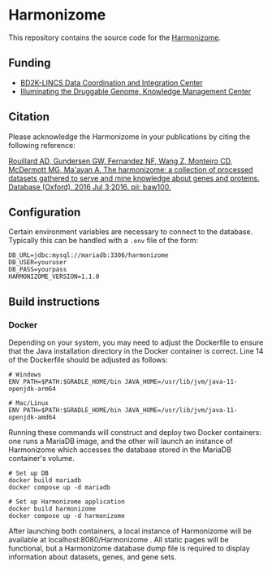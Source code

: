 # Harmonizome

This repository contains the source code for the [Harmonizome](https://amp.pharm.mssm.edu/Harmonizome/).

## Funding

- [BD2K-LINCS Data Coordination and Integration Center](http://lincs-dcic.org/)
- [Illuminating the Druggable Genome, Knowledge Management Center](https://commonfund.nih.gov/idg/overview)

## Citation

Please acknowledge the Harmonizome in your publications by citing the following reference:

[Rouillard AD, Gundersen GW, Fernandez NF, Wang Z, Monteiro CD, McDermott MG, Ma&#39;ayan A. The harmonizome: a collection of processed datasets gathered to serve and mine knowledge about genes and proteins. Database (Oxford). 2016 Jul 3;2016. pii: baw100.](http://database.oxfordjournals.org/content/2016/baw100.short)

## Configuration

Certain environment variables are necessary to connect to the database. Typically this can be handled with a `.env` file of the form:

```
DB_URL=jdbc:mysql://mariadb:3306/harmonizome
DB_USER=youruser
DB_PASS=yourpass
HARMONIZOME_VERSION=1.1.0
```

## Build instructions

### Docker

Depending on your system, you may need to adjust the Dockerfile to ensure that the Java installation directory in the Docker container is correct. Line 14 of the Dockerfile should be adjusted as follows:

```
# Windows
ENV PATH=$PATH:$GRADLE_HOME/bin JAVA_HOME=/usr/lib/jvm/java-11-openjdk-arm64

# Mac/Linux
ENV PATH=$PATH:$GRADLE_HOME/bin JAVA_HOME=/usr/lib/jvm/java-11-openjdk-amd64
```

Running these commands will construct and deploy two Docker containers: one runs a MariaDB image, and the other will launch an instance of Harmonizome which accesses the database stored in the MariaDB container's volume.

```
# Set up DB
docker build mariadb
docker compose up -d mariadb

# Set up Harmonizome application
docker build harmonizome
docker compose up -d harmonizome
```

After launching both containers, a local instance of Harmonizome will be available at localhost:8080/Harmonizome . All static pages will be functional, but a Harmonizome database dump file is required to display information about datasets, genes, and gene sets.
